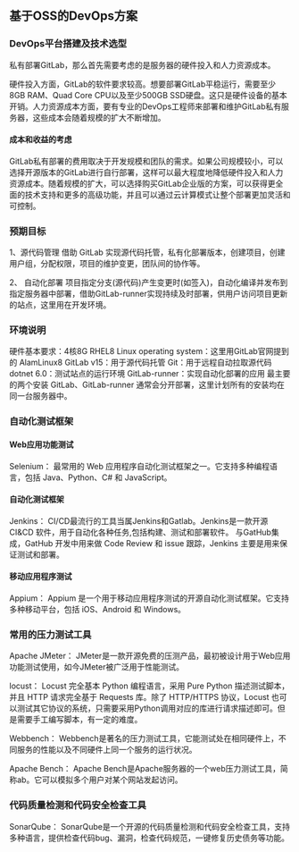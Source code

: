 ## 基于OSS的DevOps方案



### DevOps平台搭建及技术选型

私有部署GitLab，那么首先需要考虑的是服务器的硬件投入和人力资源成本。

硬件投入方面，GitLab的软件要求较高。想要部署GitLab平稳运行，需要至少8GB RAM、Quad Core CPU以及至少500GB SSD硬盘。这只是硬件设备的基本开销。人力资源成本方面，要有专业的DevOps工程师来部署和维护GitLab私有服务器，这些成本会随着规模的扩大不断增加。


#### 成本和收益的考虑
GitLab私有部署的费用取决于开发规模和团队的需求。如果公司规模较小，可以选择开源版本的GitLab进行自行部署，这样可以最大程度地降低硬件投入和人力资源成本。随着规模的扩大，可以选择购买GitLab企业版的方案，可以获得更全面的技术支持和更多的高级功能，并且可以通过云计算模式让整个部署更加灵活和可控制。


### 预期目标

1、源代码管理
借助 GitLab 实现源代码托管，私有化部署版本，创建项目，创建用户组，分配权限，项目的维护变更，团队间的协作等。

2、 自动化部署
项目指定分支(源代码)产生变更时(如签入)，自动化编译并发布到指定服务器中部署，借助GitLab-runner实现持续及时部署，供用户访问项目更新的站点，这里用在开发环境。


### 环境说明
硬件基本要求：4核8G
RHEL8 Linux operating system：这里用GitLab官网提到的 AlamLinux8
GitLab v15：用于源代码托管
Git：用于远程自动拉取源代码
dotnet 6.0：测试站点的运行环境
GitLab-runner：实现自动化部署的应用
最主要的两个安装 GitLab、GitLab-runner 通常会分开部署，这里计划所有的安装均在同一台服务器中。


### 自动化测试框架

#### Web应用功能测试
Selenium：
最常用的 Web 应用程序自动化测试框架之一。它支持多种编程语言，包括 Java、Python、C# 和 JavaScript。


#### 自动化测试框架
Jenkins：
CI/CD最流行的工具当属Jenkins和Gatlab。Jenkins是一款开源 CI&CD 软件，用于自动化各种任务,包括构建、测试和部署软件。
与GatHub集成，GatHub 开发中用来做 Code Review 和 issue 跟踪，Jenkins 主要是用来保证测试和部署。


#### 移动应用程序测试
Appium：
Appium 是一个用于移动应用程序测试的开源自动化测试框架。它支持多种移动平台，包括 iOS、Android 和 Windows。


### 常用的压力测试工具
Apache JMeter：
JMeter是一款开源免费的压测产品，最初被设计用于Web应用功能测试使用，如今JMeter被广泛用于性能测试。


locust：
Locust 完全基本 Python 编程语言，采用 Pure Python 描述测试脚本，并且 HTTP 请求完全基于 Requests 库。除了 HTTP/HTTPS 协议，Locust 也可以测试其它协议的系统，只需要采用Python调用对应的库进行请求描述即可。但是需要手工编写脚本，有一定的难度。


Webbench：
Webbench是著名的压力测试工具，它能测试处在相同硬件上，不同服务的性能以及不同硬件上同一个服务的运行状况。


Apache Bench：
Apache Bench是Apache服务器的一个web压力测试工具，简称ab。它可以模拟多个用户对某个网站发起访问。


### 代码质量检测和代码安全检查工具
SonarQube：
SonarQube是一个开源的代码质量检测和代码安全检查工具，支持多种语言，提供检查代码bug、漏洞，检查代码规范，一键修复历史债务等功能。